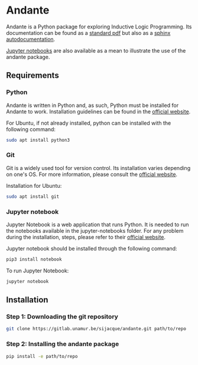 # Andante

Andante is a Python package for exploring Inductive Logic Programming. Its
documentation can be found as a [standard
pdf](./documentation/Documentation/main.pdf) but also as a [sphinx
autodocumentation](./sphinx-autodocumentation/html/index.html).

[Jupyter notebooks](./jupyter-notebooks) are also available as a mean to
illustrate the use of the andante package.

## Requirements

### Python
Andante is written in Python and, as such, Python must be installed for Andante
to work. Installation guidelines can be found in the [official
website](https://www.python.org).

For Ubuntu, if not already installed, python can be installed with the
following command:
```bash
sudo apt install python3
```

### Git
Git is a widely used tool for version control. Its installation varies
depending on one's OS. For more information, please consult the [official
website](https://git-scm.com).

Installation for Ubuntu:
```bash
sudo apt install git
```

### Jupyter notebook
Jupyter Notebook is a web application that runs Python. It is needed to run the
notebooks available in the jupyter-notebooks folder. For any problem during the
installation, steps, please refer to their [official
website](https://jupyter.org).

Jupyter notebook should be installed through the following command:
```bash
pip3 install notebook
```
To run Jupyter Notebook:
```bash
jupyter notebook
```

## Installation

### Step 1: Downloading the git repository 
```bash
git clone https://gitlab.unamur.be/sijacque/andante.git path/to/repo
```

### Step 2: Installing the andante package
```bash
pip install -e path/to/repo
```

